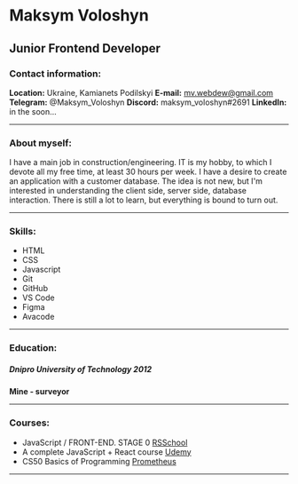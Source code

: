 # Maksym Voloshyn

## Junior Frontend Developer

### Contact information:

**Location:** Ukraine, Kamianets Podilskyi
**E-mail:** <mv.webdew@gmail.com>
**Telegram:** @Maksym_Voloshyn
**Discord:** maksym_voloshyn#2691
**LinkedIn:** in the soon...

---

### About myself:

I have a main job in construction/engineering. IT is my hobby, to which I devote all my free time, at least 30 hours per week. I have a desire to create an application with a customer database. The idea is not new, but I'm interested in understanding the client side, server side, database interaction. There is still a lot to learn, but everything is bound to turn out.

---

### Skills:

- HTML
- CSS
- Javascript
- Git
- GitHub
- VS Code
- Figma
- Avacode

---

### Education:

##### Dnipro University of Technology 2012

**Mine - surveyor**

---

### Courses:

- JavaScript / FRONT-END. STAGE 0 [RSSchool](https://rs.school/)
- A complete JavaScript + React course [Udemy](https://www.udemy.com/)
- CS50 Basics of Programming [Prometheus](https://prometheus.org.ua/)

---

